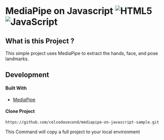 # MediaPipe on Javascript ![HTML5](https://img.shields.io/badge/html5-%23E34F26.svg?style=for-the-badge&logo=html5&logoColor=white) ![JavaScript](https://img.shields.io/badge/javascript-%23323330.svg?style=for-the-badge&logo=javascript&logoColor=%23F7DF1E)

## What is this Project ?

This simple project uses MediaPipe to extract the hands, face, and pose landmarks.

## Development

#### Built With

- [MediaPipe](https://google.github.io/mediapipe/getting_started/javascript.html)

#### Clone Project

```shell
https://github.com/celsodasecond/mediapipe-on-javascript-sample.git
```

This Command will copy a full project to your local environment

